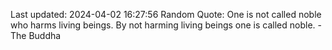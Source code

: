 Last updated: 2024-04-02 16:27:56
Random Quote: One is not called noble who harms living beings. By not harming living beings one is called noble. - The Buddha